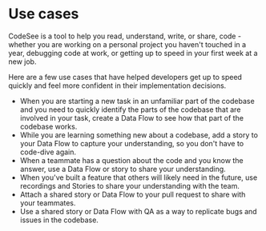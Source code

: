 # Use cases

CodeSee is a tool to help you read, understand, write, or share, code - whether you are working on a personal project you haven't touched in a year, debugging code at work, or getting up to speed in your first week at a new job.

Here are a few use cases that have helped developers get up to speed quickly and feel more confident in their implementation decisions.

* When you are starting a new task in an unfamiliar part of the codebase and you need to quickly identify the parts of the codebase that are involved in your task, create a Data Flow to see how that part of the codebase works.
* While you are learning something new about a codebase, add a story to your Data Flow to capture your understanding, so you don't have to code-dive again.
* When a teammate has a question about the code and you know the answer, use a Data Flow or story to share your understanding.
* When you've built a feature that others will likely need in the future, use recordings and Stories to share your understanding with the team.
* Attach a shared story or Data Flow to your pull request to share with your teammates.
* Use a shared story or Data Flow with QA as a way to replicate bugs and issues in the codebase.

